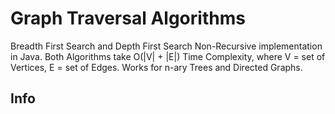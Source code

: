 # Graph Traversal Algorithms

Breadth First Search and Depth First Search Non-Recursive implementation in Java.
Both Algorithms take O(|V| + |E|) Time Complexity, where V = set of Vertices, E = set of Edges.
Works for n-ary Trees and Directed Graphs.

## Info